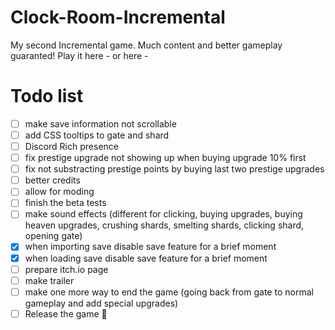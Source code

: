 # Clock-Room-Incremental
My second Incremental game. Much content and better gameplay guaranted!
Play it here - 
or here - 

# Todo list
- [ ] make save information not scrollable
- [ ] add CSS tooltips to gate and shard
- [ ] Discord Rich presence
- [ ] fix prestige upgrade not showing up when buying upgrade 10% first
- [ ] fix not substracting prestige points by buying last two prestige upgrades
- [ ] better credits
- [ ] allow for moding
- [ ] finish the beta tests
- [ ] make sound effects (different for clicking, buying upgrades, buying heaven upgrades, crushing shards, smelting shards, clicking shard, opening gate)
- [x] when importing save disable save feature for a brief moment
- [x] when loading save disable save feature for a brief moment
- [ ] prepare itch.io page
- [ ] make trailer
- [ ] make one more way to end the game (going back from gate to normal gameplay and add special upgrades)
- [ ] Release the game 🎉
